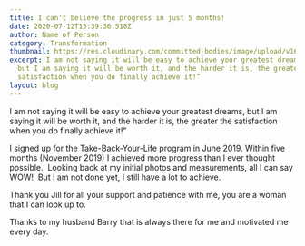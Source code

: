 ```yaml
---
title: I can't believe the progress in just 5 months!
date: 2020-07-12T15:39:36.518Z
author: Name of Person
category: Transformation
thumbnail: https://res.cloudinary.com/committed-bodies/image/upload/v1642088458/blog/Sonja-BeforeAfter_ioadpc.jpg
excerpt: I am not saying it will be easy to achieve your greatest dreams,
  but I am saying it will be worth it, and the harder it is, the greater the
  satisfaction when you do finally achieve it!”
layout: blog
---
```

I am not saying it will be easy to achieve your greatest dreams, but I am saying it will be worth it, and the harder it is, the greater the satisfaction when you do finally achieve it!”

I signed up for the Take-Back-Your-Life program in June 2019. Within five months (November 2019) I achieved more progress than I ever thought possible.  Looking back at my initial photos and measurements, all I can say WOW!  But I am not done yet, I still have a lot to achieve.

Thank you Jill for all your support and patience with me, you are a woman that I can look up to.

Thanks to my husband Barry that is always there for me and motivated me every day.